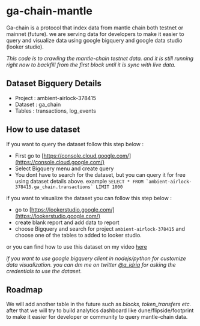 # ga-chain-mantle

Ga-chain is a protocol that index data from mantle chain both testnet or mainnet (future). 
we are serving data for developers to make it easier to query and visualize data using google bigquery and google data studio (looker studio).

<em>This code is to crawling the mantle-chain testnet data. and it is still running right now to backfill from the first block until it is sync with live data.</em>

## Dataset Bigquery Details

- Project : ambient-airlock-378415
- Dataset : ga_chain
- Tables : transactions, log_events

## How to use dataset

If you want to query the dataset follow this step below :
- First go to [https://console.cloud.google.com/](https://console.cloud.google.com/)
- Select Bigquery menu and create query
- You dont have to search for the dataset, but you can query it for free using dataset details above. example ``SELECT * FROM `ambient-airlock-378415.ga_chain.transactions` LIMIT 1000``

if you want to visualize the dataset you can follow this step below :
- go to [https://lookerstudio.google.com/](https://lookerstudio.google.com/)
- create blank report and add data to report
- choose Bigquery and search for project ``ambient-airlock-378415`` and choose one of the tables to added to looker studio.

or you can find how to use this dataset on my video [here](https://youtu.be/UZiGg6qZeDo)

<em>if you want to use google bigquery client in nodejs/python for customize data visualization. you can dm me on twitter [@a_idria](https://twitter.com/a_idria) for asking the credentials to use the dataset.</em>

## Roadmap

We will add another table in the future such as <em>blocks, token_transfers etc.</em> after that we will try to build analytics dashboard like dune/flipside/footprint to make it easier for developer or community to query mantle-chain data.
